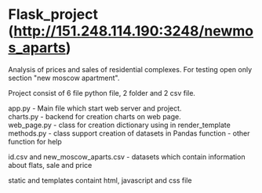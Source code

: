 # Flask_project (http://151.248.114.190:3248/newmos_aparts)
Analysis of prices and sales of residential complexes. For testing open only section "new moscow apartment".

Project consist of 6 file python file, 2 folder and 2 csv file.

app.py - Main file which start web server and project.   
charts.py - backend for creation charts on web page.  
web_page.py - class for creation dictionary using in render_template  
methods.py - class support creation of datasets in Pandas 
function - other function for help  

id.csv and new_moscow_aparts.csv - datasets which contain information about flats, sale and price

static and templates containt html, javascript and css file
